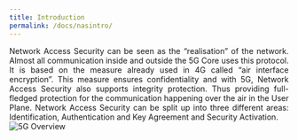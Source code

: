 ```yaml
---
title: Introduction
permalink: /docs/nasintro/
---
```

<style>body {text-align: justify}</style>
<div class="row">
    <div style="text-align: justify" class="col-md-6">
        Network Access Security can be seen as the “realisation” of the network. Almost all communication inside and outside the 5G Core uses this protocol. It is based on the measure already used in 4G called “air interface encryption”. This measure ensures confidentiality and with 5G, Network Access Security also supports integrity protection. Thus providing full-fledged protection for the communication happening over the air in the User Plane.
        Network Access Security can be split up into three different areas: Identification, Authentication and Key Agreement and Security Activation.
    </div>
    <div class="col-md-6">
        <img src="{{ "/assets/img/Sec/I_AKA_SA.png" | relative_url }}" alt="5G Overview" class="img-responsive centernas">      
    </div>
</div>